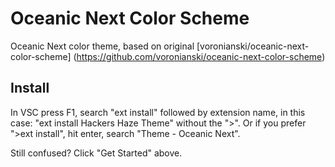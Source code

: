 # Oceanic Next Color Scheme

Oceanic Next color theme, based on original [voronianski/oceanic-next-color-scheme] (https://github.com/voronianski/oceanic-next-color-scheme)

## Install

In VSC press F1, search "ext install" followed by extension name, in this case: "ext install Hackers Haze Theme" without the ">".
Or if you prefer ">ext install", hit enter, search "Theme - Oceanic Next".

Still confused? Click "Get Started" above.

